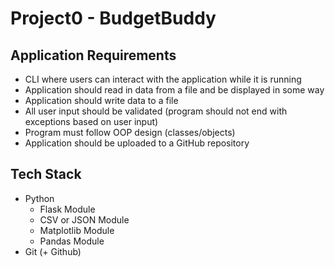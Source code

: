 # Project0 - BudgetBuddy


## Application Requirements
- CLI where users can interact with the application while it is running
- Application should read in data from a file and be displayed in some way
- Application should write data to a file
- All user input should be validated (program should not end with exceptions based on user input)
- Program must follow OOP design (classes/objects)
- Application should be uploaded to a GitHub repository

## Tech Stack
- Python
    - Flask Module
    - CSV or JSON Module
    - Matplotlib Module
    - Pandas Module
- Git (+ Github)
